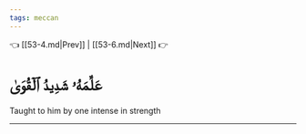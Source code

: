 ```yaml
---
tags: meccan
---
```


👈 [[53-4.md|Prev]] | [[53-6.md|Next]] 👉

# عَلَّمَهُۥ شَدِيدُ ٱلۡقُوَىٰ

Taught to him by one intense in strength

---


